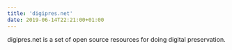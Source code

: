 ```yaml
---
title: 'digipres.net'
date: 2019-06-14T22:21:00+01:00
---
```


digipres.net is a set of open source resources for doing digital preservation.

